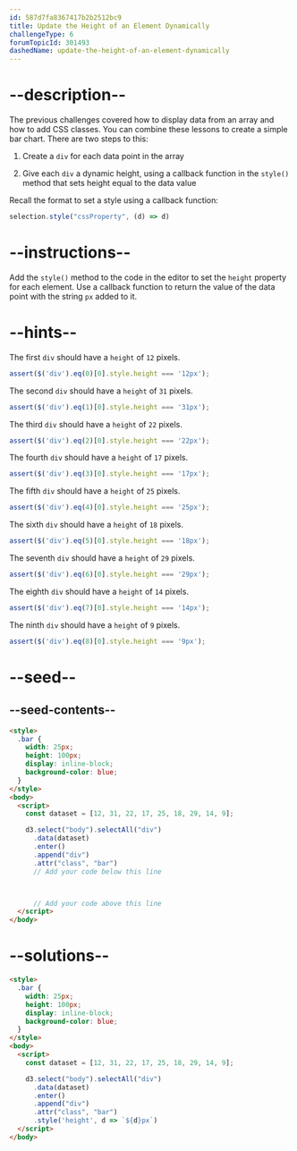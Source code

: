 ```yaml
---
id: 587d7fa8367417b2b2512bc9
title: Update the Height of an Element Dynamically
challengeType: 6
forumTopicId: 301493
dashedName: update-the-height-of-an-element-dynamically
---
```


# --description--

The previous challenges covered how to display data from an array and how to add CSS classes. You can combine these lessons to create a simple bar chart. There are two steps to this:

1) Create a `div` for each data point in the array

2) Give each `div` a dynamic height, using a callback function in the `style()` method that sets height equal to the data value

Recall the format to set a style using a callback function:

```js
selection.style("cssProperty", (d) => d)
```

# --instructions--

Add the `style()` method to the code in the editor to set the `height` property for each element. Use a callback function to return the value of the data point with the string `px` added to it.

# --hints--

The first `div` should have a `height` of `12` pixels.

```js
assert($('div').eq(0)[0].style.height === '12px');
```

The second `div` should have a `height` of `31` pixels.

```js
assert($('div').eq(1)[0].style.height === '31px');
```

The third `div` should have a `height` of `22` pixels.

```js
assert($('div').eq(2)[0].style.height === '22px');
```

The fourth `div` should have a `height` of `17` pixels.

```js
assert($('div').eq(3)[0].style.height === '17px');
```

The fifth `div` should have a `height` of `25` pixels.

```js
assert($('div').eq(4)[0].style.height === '25px');
```

The sixth `div` should have a `height` of `18` pixels.

```js
assert($('div').eq(5)[0].style.height === '18px');
```

The seventh `div` should have a `height` of `29` pixels.

```js
assert($('div').eq(6)[0].style.height === '29px');
```

The eighth `div` should have a `height` of `14` pixels.

```js
assert($('div').eq(7)[0].style.height === '14px');
```

The ninth `div` should have a `height` of `9` pixels.

```js
assert($('div').eq(8)[0].style.height === '9px');
```

# --seed--

## --seed-contents--

```html
<style>
  .bar {
    width: 25px;
    height: 100px;
    display: inline-block;
    background-color: blue;
  }
</style>
<body>
  <script>
    const dataset = [12, 31, 22, 17, 25, 18, 29, 14, 9];

    d3.select("body").selectAll("div")
      .data(dataset)
      .enter()
      .append("div")
      .attr("class", "bar")
      // Add your code below this line



      // Add your code above this line
  </script>
</body>
```

# --solutions--

```html
<style>
  .bar {
    width: 25px;
    height: 100px;
    display: inline-block;
    background-color: blue;
  }
</style>
<body>
  <script>
    const dataset = [12, 31, 22, 17, 25, 18, 29, 14, 9];

    d3.select("body").selectAll("div")
      .data(dataset)
      .enter()
      .append("div")
      .attr("class", "bar")
      .style('height', d => `${d}px`)
  </script>
</body>
```
